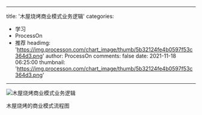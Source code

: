 
---
title: '木屋烧烤商业模式业务逻辑'
categories: 
 - 学习
 - ProcessOn
 - 推荐
headimg: 'https://img.processon.com/chart_image/thumb/5b32124fe4b0597f53c364d3.png'
author: ProcessOn
comments: false
date: 2021-11-18 06:25:00
thumbnail: 'https://img.processon.com/chart_image/thumb/5b32124fe4b0597f53c364d3.png'
---

<div>   
<img class="thumb" alt="木屋烧烤商业模式业务逻辑" src="https://img.processon.com/chart_image/thumb/5b32124fe4b0597f53c364d3.png" referrerpolicy="no-referrer">
<p>木屋烧烤的商业模式流程图</p>  
</div>
            